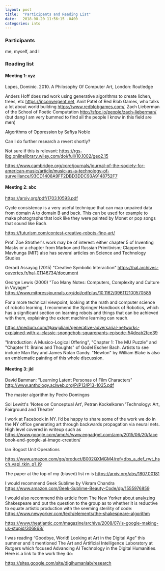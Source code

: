 ```yaml
---
layout: post
title:  "Participants and Reading List"
date:   2018-08-20 11:56:15 -0400
categories: into
---
```


### Participants

me, myself, and I

### Reading list

#### Meeting 1: xyz

Lopes, Dominic. 2010. A Philosophy Of Computer Art, London: Routledge

Anders Hoff does rad work using generative algorithms to create lichen, trees, etc https://inconvergent.net, Amit Patel of Red Blob Games, who talks a lot about world building https://www.redblobgames.com/, Zach Lieberman of the School of Poetic Computation http://sfpc.io/people/zach-lieberman/ (but dang I am very bummed to find all the people I know in this field are men)

Algorithms of Oppression by Safiya Noble

Can I do further research a revert shortly?

Not sure if this is relevant: https://rgs-ibg.onlinelibrary.wiley.com/doi/full/10.1002/geo2.15

https://www.cambridge.org/core/journals/journal-of-the-society-for-american-music/article/music-as-a-technology-of-surveillance/93CD1408A9FF2DBD3DDC93A9148752F7

#### Meeting 2: abc

https://arxiv.org/pdf/1703.10593.pdf

Cycle consistency is a very useful technique that can map unpaired data from domain A to domain B and back. This can be used for example to make photographs that look like they were painted by Monet or pop songs that sound like Bach.

https://futurism.com/contest-creative-robots-fine-art/

Prof. Zoe Strother's work may be of interest: either chapter 5 of Inventing Masks or a chapter from Markov and Russian Primitivism; Clapperton Mavhunga (MIT) also has several articles on Science and Technology Studies

Gerard Assayag (2015) "Creative Symbolic Interaction" https://hal.archives-ouvertes.fr/hal-01146734/document 

George Lewis (2000) "Too Many Notes: Computers, Complexity and Culture in Voyager" https://www.mitpressjournals.org/doi/pdfplus/10.1162/096112100570585 

For a more technical viewpoint, looking at the math and computer science of robotic learning, I recommend the Springer Handbook of Robotics, which has a significant section on learning robots and things that can be achieved with them, explaining the extent machine learning can reach.

https://medium.com/@awjuliani/generative-adversarial-networks-explained-with-a-classic-spongebob-squarepants-episode-54deab2fce39

 "Introduction: A Musico-Logical Offering", "Chapter 1: The MU Puzzle" and "Chapter 11: Brains and Thoughts" of Godel Escher Bach. Artists to see include Man Ray and James Nolan Gandy. "Newton" by William Blake is also an emblematic painting of this whole discussion.

#### Meeting 3: jkl

David Bamman: "Learning Latent Personas of Film Characters" http://www.anthology.aclweb.org/P/P13/P13-1035.pdf

The master algorithm by Pedro Domingos

Sol Lewitt's 'Notes on Conceptual Art', Petran Kockelkoren 'Technology: Art, Fairground and Theatre'

I work at Facebook in NY. I’d be happy to share some of the work we do in the NY office generating art through backwards propagation via neural nets. High level covered in writeup such as https://www.google.com/amp/s/www.engadget.com/amp/2015/06/20/facebook-and-google-ai-image-creation/

Ian Bogost Unit Operations

https://www.amazon.com/gp/product/B002QXMGM4/ref=dbs_a_def_rwt_hsch_vapi_tkin_p1_i9

The paper at the top of my (biased) list rn is https://arxiv.org/abs/1807.00181

I would recommend Geek Sublime by Vikram Chandra https://www.amazon.com/Geek-Sublime-Beauty-Code/dp/1555976859

I would also recommend this article from The New Yorker about analyzing Shakespeare and put the question to the group as to whether it is reductive to equate artistic production with the seeming sterility of code: https://www.newyorker.com/tech/elements/the-shakespeare-algorithm

https://www.theatlantic.com/magazine/archive/2008/07/is-google-making-us-stupid/306868/

I was reading “Goodbye, World! Looking at Art in the Digital Age” this summer and it mentioned The Art and Artificial Intelligence Laboratory at Rutgers which focused Advancing AI Technology in the Digital Humanities. Here is a link to the work they do:

https://sites.google.com/site/digihumanlab/research
